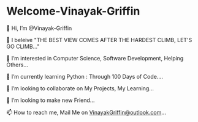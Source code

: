 # Welcome-Vinayak-Griffin

👋 Hi, I’m @Vinayak-Griffin 

🤩 I beleive "THE BEST VIEW COMES AFTER THE HARDEST CLIMB, LET'S GO CLIMB..." 

👀 I’m interested in Computer Science, Software Development, Helping Others... 

🌱 I’m currently learning Python : Through 100 Days of Code.... 

💞️ I’m looking to collaborate on My Projects, My Learning... 

🤝 I’m looking to make new Friend... 

📫 How to reach me, Mail Me on VinayakGriffin@outlook.com...
